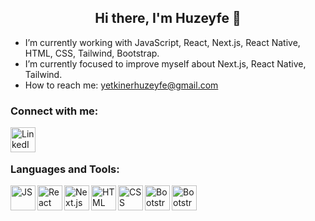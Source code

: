 <h2 align="center"> Hi there,  I'm Huzeyfe 👋</h2>
 

-  I’m currently working with JavaScript, React, Next.js, React Native, HTML, CSS, Tailwind, Bootstrap.
-  I’m currently focused to improve myself about Next.js, React Native, Tailwind.
-  How to reach me: yetkinerhuzeyfe@gmail.com





<h3 align="left">Connect with me:</h3>

<a target="_blank" href="https://www.linkedin.com/in/huzeyfe-yetkiner/" target="blank"><img align="left" alt="LinkedIn" width="40px" src="https://upload.wikimedia.org/wikipedia/commons/thumb/c/ca/LinkedIn_logo_initials.png/800px-LinkedIn_logo_initials.png"/></a>


<br/><br/>

<h3 align="left">Languages and Tools:</h3>

<a target="_blank" href="https://www.javascript.com" target="blank"><img align="left" alt="JS" width="40px" src="https://cdn.jsdelivr.net/gh/devicons/devicon/icons/javascript/javascript-original.svg"/></a>

<a target="_blank" href="https://react.dev" target="blank"><img align="left" alt="React" width="40px" src="https://upload.wikimedia.org/wikipedia/commons/thumb/a/a7/React-icon.svg/2300px-React-icon.svg.png"/></a>

<a target="_blank" href="https://nextjs.org" target="blank"><img align="left" alt="Next.js" width="40px" src="https://www.drupal.org/files/project-images/nextjs-icon-dark-background.png"/></a>


<a target="_blank" href="https://developer.mozilla.org/en-US/docs/Web/HTML" target="blank"><img align="left" alt="HTML" width="40px" src="https://cdn.jsdelivr.net/gh/devicons/devicon/icons/html5/html5-original.svg"/></a>

<a target="_blank" href="https://developer.mozilla.org/en-US/docs/Web/CSS" target="blank"><img align="left" alt="CSS" width="40px" src="https://cdn.jsdelivr.net/gh/devicons/devicon/icons/css3/css3-original.svg"/></a>




<a target="_blank" href="https://getbootstrap.com" target="blank"><img align="left" alt="Bootstrap" width="40px" src="https://upload.wikimedia.org/wikipedia/commons/thumb/b/b2/Bootstrap_logo.svg/1280px-Bootstrap_logo.svg.png"/></a>


<a target="_blank" href="https://tailwindcss.com" target="blank"><img align="left" alt="Bootstrap" width="40px" src="https://santrikoding.com/storage/categories/df6e5b68-ccbd-4c14-9eec-89789e546da3.webp"/></a>

